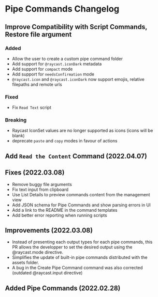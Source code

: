 # Pipe Commands Changelog

## Improve Compatibility with Script Commands, Restore file argument

### Added

- Allow the user to create a custom pipe command folder
- Add support for `@raycast.iconDark` metadata
- Add support for `compact` mode
- Add support for `needsConfirmation` mode
- `@raycast.icon` and `@raycast.iconDark` now support emojis, relative filepaths and remote urls

### Fixed

- Fix `Read Text` script

### Breaking

- Raycast IconSet values are no longer supported as icons (icons will be blank)
- deprecate `paste` and `copy` modes in favour of actions

## Add `Read the Content` Command (2022.04.07)

## Fixes (2022.03.08)

- Remove buggy file arguments
- Fix text input from clipboard
- Use List Details to preview commands content from the management view
- Add JSON schema for Pipe Commands and show parsing errors in UI
- Add a link to the README in the command templates
- Add better error reporting when running scripts

## Improvements (2022.03.08)

- Instead of presenting each output types for each pipe commands, this PR allows the developper to set the desired output using the @raycast.mode directive.
- Simplifies the update of built-in pipe commands distributed with the assets folder.
- A bug in the Create Pipe Command command was also corrected (outdated @raycast.input directive)

## Added Pipe Commands (2022.02.28)
